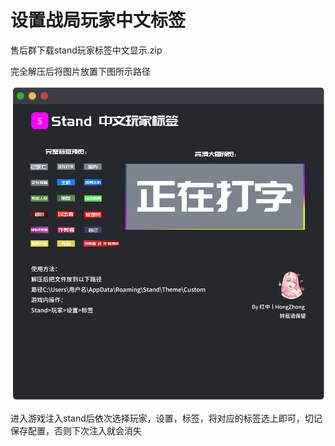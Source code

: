 # 设置战局玩家中文标签

售后群下载stand玩家标签中文显示.zip

完全解压后将图片放置下图所示路径

![](<../../.gitbook/assets/image (152).png>)

进入游戏注入stand后依次选择玩家，设置，标签，将对应的标签选上即可，切记保存配置，否则下次注入就会消失
